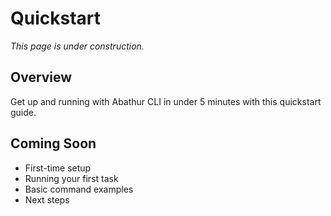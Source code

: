 # Quickstart

*This page is under construction.*

<!-- TODO: Add 5-minute quickstart guide -->

## Overview

Get up and running with Abathur CLI in under 5 minutes with this quickstart guide.

## Coming Soon

- First-time setup
- Running your first task
- Basic command examples
- Next steps

